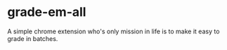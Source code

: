 # grade-em-all
A simple chrome extension who's only mission in life is to make it easy to grade in batches.
